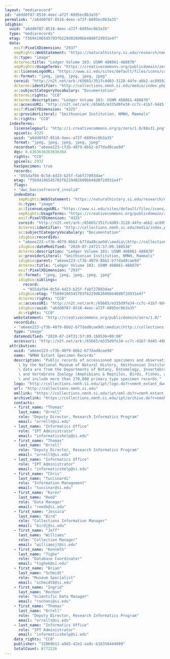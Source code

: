 ```yaml
---
layout: "mediarecord"
id: "a6dd0f87-8516-4eec-a72f-6895ec0b3a35"
permalink: "/a6dd0f87-8516-4eec-a72f-6895ec0b3a35"
idigbio:
  uuid: "a6dd0f87-8516-4eec-a72f-6895ec0b3a35"
  type: "mediarecords"
  etag: "f5694106545703f6229d02600bb48d0f2d931e4f"
  data:
    exif:PixelXDimension: "2937"
    xmpRights:WebStatement: "https://naturalhistory.si.edu/research/nmnh-collections/museum-collections-policies"
    dc:type: "image"
    dcterms:title: "Ledger Volume 103: USNM 488861-488870"
    xmpRights:UsageTerms: "https://creativecommons.org/publicdomain/zero/1.0/"
    ac:licenseLogoURL: "https://www.si.edu/sites/default/files/icons/cc0.svg"
    dc:format: "jpeg, jpeg, jpeg, jpeg, jpeg"
    coreid: "http://n2t.net/ark:/65665/351fc4d03-3128-44fe-abb2-ac89592095ee"
    dcterms:identifier: "http://collections.nmnh.si.edu/media/index.php?irn=14299975"
    ac:subjectCategoryVocabulary: "Documentation"
    dcterms:rights: "CC0"
    dcterms:description: "Ledger Volume 103: USNM 488861-488870"
    ac:accessURI: "http://n2t.net/ark:/65665/m335d9fe34-cc7c-41b7-9d45-488737a5738d"
    exif:PixelYDimension: "4325"
    ac:providerLiteral: "Smithsonian Institution, NMNH, Mammals"
    dc:rights: "CC0"
  indexTerms:
    licenselogourl: "http://i.creativecommons.org/p/zero/1.0/88x31.png"
    xpixels: 4325
    uuid: "a6dd0f87-8516-4eec-a72f-6895ec0b3a35"
    format: "jpeg, jpeg, jpeg, jpeg, jpeg"
    recordset: "a6eee223-cf3b-4079-8bb2-b77dad8cae9d"
    dqs: 0.6363636363636364
    rights: "CC0"
    ypixels: 2937
    hasSpecimen: true
    records:
    - "055daf04-0c5d-4d23-b25f-fabf27893dae"
    etag: "f5694106545703f6229d02600bb48d0f2d931e4f"
    flags:
    - "dwc_basisofrecord_invalid"
    indexData:
      xmpRights:WebStatement: "https://naturalhistory.si.edu/research/nmnh-collections/museum-collections-policies"
      dc:type: "image"
      ac:licenseLogoURL: "https://www.si.edu/sites/default/files/icons/cc0.svg"
      xmpRights:UsageTerms: "https://creativecommons.org/publicdomain/zero/1.0/"
      exif:PixelYDimension: "4325"
      coreid: "http://n2t.net/ark:/65665/351fc4d03-3128-44fe-abb2-ac89592095ee"
      dcterms:identifier: "http://collections.nmnh.si.edu/media/index.php?irn=14299975"
      ac:subjectCategoryVocabulary: "Documentation"
      idigbio:recordIds:
      - "a6eee223-cf3b-4079-8bb2-b77dad8cae9d\\media\\http://collections.nmnh.si.edu/media/index.php?irn=14299975"
      idigbio:dateModified: "2020-07-24T21:57:09.160536"
      dcterms:description: "Ledger Volume 103: USNM 488861-488870"
      ac:providerLiteral: "Smithsonian Institution, NMNH, Mammals"
      idigbio:parent: "a6eee223-cf3b-4079-8bb2-b77dad8cae9d"
      dcterms:title: "Ledger Volume 103: USNM 488861-488870"
      exif:PixelXDimension: "2937"
      dc:format: "jpeg, jpeg, jpeg, jpeg, jpeg"
      idigbio:siblings:
        record:
        - "055daf04-0c5d-4d23-b25f-fabf27893dae"
      idigbio:etag: "f5694106545703f6229d02600bb48d0f2d931e4f"
      dcterms:rights: "CC0"
      ac:accessURI: "http://n2t.net/ark:/65665/m335d9fe34-cc7c-41b7-9d45-488737a5738d"
      idigbio:uuid: "a6dd0f87-8516-4eec-a72f-6895ec0b3a35"
      dc:rights: "CC0"
    webstatement: "http://creativecommons.org/publicdomain/zero/1.0/"
    recordids:
    - "a6eee223-cf3b-4079-8bb2-b77dad8cae9d\\media\\http://collections.nmnh.si.edu/media/index.php?irn=14299975"
    type: "image"
    datemodified: "2020-07-24T21:57:09.160536+00:00"
    accessuri: "http://n2t.net/ark:/65665/m335d9fe34-cc7c-41b7-9d45-488737a5738d"
  attribution:
    uuid: "a6eee223-cf3b-4079-8bb2-b77dad8cae9d"
    name: "NMNH Extant Specimen Records"
    description: "Public records of accessioned specimens and observations curated\
      \ by the National Museum of Natural History, Smithsonian Institution. These\
      \ data are from the Departments of Botany, Entomology, Invertebrate Zoology\
      \ and Vertebrate Zoology (Amphibians & Reptiles, Birds, Fishes, and Mammals)\
      \ and include more than 270,000 primary type specimen records."
    logo: "http://collections.nmnh.si.edu/ipt/logo.do?r=nmnh_extant_dwc-a"
    url: "http://collections.nmnh.si.edu"
    emllink: "https://collections.nmnh.si.edu/ipt/eml.do?r=nmnh_extant_dwc-a"
    archivelink: "https://collections.nmnh.si.edu/ipt/archive.do?r=nmnh_extant_dwc-a"
    contacts:
    - first_name: "Thomas"
      last_name: "Orrell"
      role: "Deputy Director, Research Informatics Program"
      email: "orrellt@si.edu"
    - last_name: "Informatics Office"
      role: "IPT Administrator"
      email: "informaticshelp@si.edu"
    - first_name: "Thomas"
      last_name: "Orrell"
      role: "Deputy Director, Research Informatics Program"
      email: "orrellt@si.edu"
    - last_name: "Informatics Office"
      role: "IPT Administrator"
      email: "informaticshelp@si.edu"
    - first_name: "Chris"
      last_name: "Tuccinardi"
      role: "Information Management"
      email: "tuccinar@si.edu"
    - first_name: "Karen"
      last_name: "Reed"
      role: "Data Manager"
      email: "reedk@si.edu"
    - first_name: "Jessica"
      last_name: "Bird"
      role: "Collections Information Manager"
      email: "birdj@si.edu"
    - first_name: "Jeff"
      last_name: "Williams"
      role: "Collection Manager"
      email: "williamsjt@si.edu"
    - first_name: "Kenneth"
      last_name: "Tighe"
      role: "Database Coordinator"
      email: "tighek@si.edu"
    - first_name: "Brian"
      last_name: "Schmidt"
      role: "Museum Specialist"
      email: "schmidtb@si.edu"
    - first_name: "Ingrid"
      last_name: "Rochon"
      role: "Scientific Data Manager"
      email: "rochoni@si.edu"
    - first_name: "Thomas"
      last_name: "Orrell"
      role: "Deputy Director, Research Informatics Program"
      email: "orrellt@si.edu"
    - last_name: "Informatics Office"
      role: "IPT Administrator"
      email: "informaticshelp@si.edu"
    data_rights: "CC0"
    publisher: "32069b11-a9d2-42e2-aa9c-b16350444909"
    totalCount: 8772226
---
```


